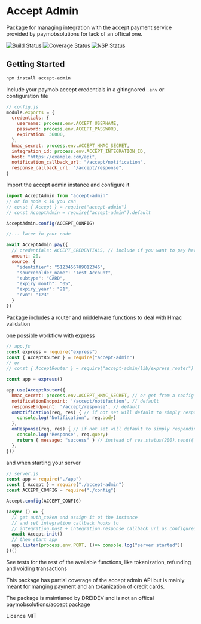 # Accept Admin

Package for managing integration with the accept payment service provided by
paymobsolutions for lack of an offical one.

[![Build Status](https://travis-ci.org/dreidev/accept-admin.png?branch=master)](https://travis-ci.org/dreidev/accept-admin) [![Coverage Status](https://coveralls.io/repos/github/dreidev/accept-admin/badge.svg?branch=master)](https://coveralls.io/github/dreidev/accept-admin?branch=master) [![NSP Status](https://nodesecurity.io/orgs/dreidev/projects/7c551c3c-8957-4bcd-b0f5-9ddc5e9173bf/badge)](https://nodesecurity.io/orgs/dreidev/projects/7c551c3c-8957-4bcd-b0f5-9ddc5e9173bf)

## Getting Started

```sh
npm install accept-admin
```

Include your paymob accept credentials in a gitingnored `.env` or configuration file

```js
// config.js
module.exports = {
  credentials: {
    username: process.env.ACCEPT_USERNAME,
    password: process.env.ACCEPT_PASSWORD,
    expiration: 36000,
  },
  hmac_secret: process.env.ACCEPT_HMAC_SECRET,
  integration_id: process.env.ACCEPT_INTEGRATION_ID,
  host: "https://example.com/api",
  notification_callback_url: "/accept/notification",
  response_callback_url: "/accept/response",
}
```

Import the accept admin instance and configure it

```js
import AcceptAdmin from "accept-admin"
// or in node < 10 you can
// const { Accept } = require("accept-admin")
// const AcceptAdmin = require("accept-admin").default

AcceptAdmin.config(ACCEPT_CONFIG)

//... later in your code

await AcceptAdmin.pay({
  // credentials: ACCEPT_CREDENTIALS, // include if you want to pay having not called configuration prior
  amount: 20,
  source: {
    "identifier": "5123456789012346",
    "sourceholder_name": "Test Account",
    "subtype": "CARD",
    "expiry_month": "05",
    "expiry_year": "21",
    "cvn": "123"
  }
})
```

Package includes a router and middelware functions to deal with Hmac validation

one possible workflow with express

```js
// app.js
const express = require("express")
const { AcceptRouter } = require("accept-admin")
// or
// const { AcceptRouter } = require("accept-admin/lib/express_router")

const app = express()

app.use(AcceptRouter({
  hmac_secret: process.env.ACCEPT_HMAC_SECRET, // or get from a config file
  notificationEndpoint: '/accept/notifaction', // default
  responseEndpoint: '/accept/response', // default
  onNotification(req, res) { // if not set will default to simply responding with 200
    console.log("Notification", req.body)
  },
  onResponse(req, res) { // if not set will default to simply responding with 200
    console.log("Response", req.query)
    return { message: "success" } // instead of res.status(200).send({ message: "success" })
  },
}))
```

and when starting your server

```js
// server.js
const app = require("./app")
const { Accept } = require("./accept-admin")
const ACCEPT_CONFIG = require("./config")

Accept.config(ACCEPT_CONFIG)

(async () => {
  // get auth_token and assign it ot the instance 
  // and set integration callback hooks to
  // integration.host + integration.response_callback_url as configured
  await Accept.init()
  // then start app
  app.listen(process.env.PORT, ()=> console.log("server started"))
})()
```

See tests for the rest of the available functions, like tokenization, refunding and voiding transactions

This package has partial coverage of the accept admin API but is mainly meant
for manging payment and an tokanization of credit cards.

The package is maintianed by DREIDEV and is not an offical paymobsolutions/accept package

Licence MIT
